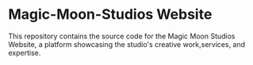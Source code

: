 # Magic-Moon-Studios Website 
This repository contains the source code for the Magic Moon Studios Website, a platform showcasing the studio's creative work,services, and expertise.
